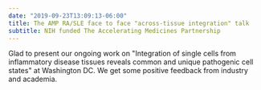 ```yaml
---
date: "2019-09-23T13:09:13-06:00"
title: The AMP RA/SLE face to face "across-tissue integration" talk
subtitle: NIH funded The Accelerating Medicines Partnership
---
```


Glad to present our ongoing work on "Integration of single cells from inflammatory disease tissues reveals common and unique pathogenic cell states" at Washington DC. We get some positive feedback from industry and academia. 

